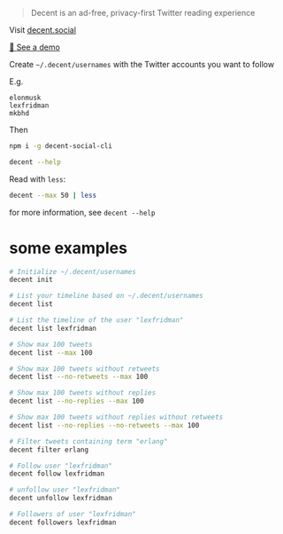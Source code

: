 > Decent is an ad-free, privacy-first Twitter reading experience

Visit [decent.social](https://decent.social/)

[👀 See a demo](https://decent.social/cli/)

Create `~/.decent/usernames` with the Twitter accounts you want to follow

E.g.

```
elonmusk
lexfridman
mkbhd
```

Then

```sh
npm i -g decent-social-cli

decent --help
```

Read with `less`:

```sh
decent --max 50 | less
```

for more information, see `decent --help`

# some examples

```sh
# Initialize ~/.decent/usernames
decent init

# List your timeline based on ~/.decent/usernames
decent list

# List the timeline of the user "lexfridman"
decent list lexfridman

# Show max 100 tweets
decent list --max 100

# Show max 100 tweets without retweets
decent list --no-retweets --max 100

# Show max 100 tweets without replies
decent list --no-replies --max 100

# Show max 100 tweets without replies without retweets
decent list --no-replies --no-retweets --max 100

# Filter tweets containing term "erlang"
decent filter erlang

# Follow user "lexfridman"
decent follow lexfridman

# unfollow user "lexfridman"
decent unfollow lexfridman

# Followers of user "lexfridman"
decent followers lexfridman
```
